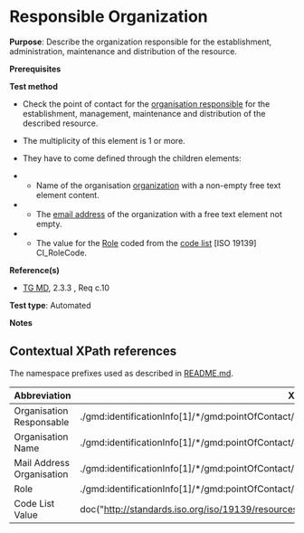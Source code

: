 # Responsible Organization


**Purpose**: Describe the organization responsible for the establishment, administration, maintenance and distribution of the resource.

**Prerequisites**

**Test method**

* Check the point of contact for the [organisation responsible](#organisationResponsable) for the establishment, management, maintenance and distribution of the described resource.
* The multiplicity of this element is 1 or more.

* They have to come defined through the children elements:

* - Name of the organisation [organization](#organisationName) with a non-empty free text element content.

* - The [email address](#mailAddress) of the organization with a free text element not empty.

* - The value for the [Role](#role) coded from the [code list](#codeListValue) [ISO 19139] CI_RoleCode.

**Reference(s)**	 

* [TG MD](http://inspire.ec.europa.eu/id/ats/metadata/2.0/common/README#ref_TG_MD), 2.3.3 , Req c.10


**Test type**: Automated

**Notes**


## Contextual XPath references

The namespace prefixes used as described in [README.md](http://inspire.ec.europa.eu/id/ats/metadata/2.0/common/README#namespaces).

Abbreviation                                   |  XPath expression (relative to gmd:MD_Metadata)
-----------------------------------------------| -------------------------------------------------------------------------
<a name="organisationResponsable"></a> Organisation Responsable  | ./gmd:identificationInfo[1]/\*/gmd:pointOfContact/gmd:CI_ResponsibleParty[1]/gmd:CI_ResponsibleParty[1]
<a name="organisationName"></a> Organisation Name  | ./gmd:identificationInfo[1]/\*/gmd:pointOfContact/gmd:CI_ResponsibleParty[1]/gmd:organisationName/text()
<a name="mailAddress"></a> Mail Address Organisation | ./gmd:identificationInfo[1]/\*/gmd:pointOfContact/gmd:CI_ResponsibleParty[1]/gmd:contactInfo/\*/gmd:address/\*/gmd:electronicMailAddress/text()
<a name="role"></a> Role  | ./gmd:identificationInfo[1]/\*/gmd:pointOfContact/gmd:CI_ResponsibleParty[1]/gmd:role/gmd:CI_RoleCode/@codeListValue
<a name="codeListValue"></a> Code List Value | doc("http://standards.iso.org/iso/19139/resources/gmxCodelists.xml")//gmx:CodeListDictionary[@gml:id='CI_RoleCode']//gml:identifier/text()


